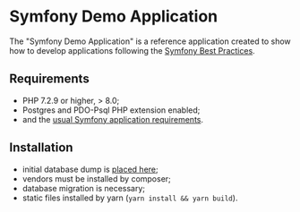 Symfony Demo Application
========================

The "Symfony Demo Application" is a reference application created to show how
to develop applications following the [Symfony Best Practices][1].

Requirements
------------

  * PHP 7.2.9 or higher, > 8.0;
  * Postgres and PDO-Psql PHP extension enabled;
  * and the [usual Symfony application requirements][2].

Installation
------------
  * initial database dump is [placed here][3];
  * vendors must be installed by composer;
  * database migration is necessary;  
  * static files installed by yarn (`yarn install && yarn build`).


[1]: https://symfony.com/doc/current/best_practices.html
[2]: https://symfony.com/doc/current/reference/requirements.html
[3]: data/symfony.sql